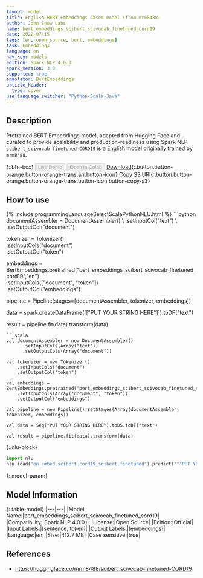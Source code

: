 ```yaml
---
layout: model
title: English BERT Embeddings Cased model (from mrm8488)
author: John Snow Labs
name: bert_embeddings_scibert_scivocab_finetuned_cord19
date: 2022-07-15
tags: [en, open_source, bert, embeddings]
task: Embeddings
language: en
nav_key: models
edition: Spark NLP 4.0.0
spark_version: 3.0
supported: true
annotator: BertEmbeddings
article_header:
  type: cover
use_language_switcher: "Python-Scala-Java"
---
```


## Description

Pretrained BERT Embeddings model, adapted from Hugging Face and curated to provide scalability and production-readiness using Spark NLP. `scibert_scivocab-finetuned-CORD19` is a English model originally trained by `mrm8488`.

{:.btn-box}
<button class="button button-orange" disabled>Live Demo</button>
<button class="button button-orange" disabled>Open in Colab</button>
[Download](https://s3.amazonaws.com/auxdata.johnsnowlabs.com/public/models/bert_embeddings_scibert_scivocab_finetuned_cord19_en_4.0.0_3.0_1657880897640.zip){:.button.button-orange.button-orange-trans.arr.button-icon}
[Copy S3 URI](s3://auxdata.johnsnowlabs.com/public/models/bert_embeddings_scibert_scivocab_finetuned_cord19_en_4.0.0_3.0_1657880897640.zip){:.button.button-orange.button-orange-trans.button-icon.button-copy-s3}

## How to use



<div class="tabs-box" markdown="1">
{% include programmingLanguageSelectScalaPythonNLU.html %}
```python
documentAssembler = DocumentAssembler() \
    .setInputCol("text") \
    .setOutputCol("document")

tokenizer = Tokenizer() \
    .setInputCols("document") \
    .setOutputCol("token")

embeddings = BertEmbeddings.pretrained("bert_embeddings_scibert_scivocab_finetuned_cord19","en") \
    .setInputCols(["document", "token"]) \
    .setOutputCol("embeddings")

pipeline = Pipeline(stages=[documentAssembler, tokenizer, embeddings])

data = spark.createDataFrame([["PUT YOUR STRING HERE"]]).toDF("text")

result = pipeline.fit(data).transform(data)
```
```scala
val documentAssembler = new DocumentAssembler()
      .setInputCols(Array("text"))
      .setOutputCols(Array("document"))

val tokenizer = new Tokenizer()
    .setInputCols("document")
    .setOutputCol("token")

val embeddings = BertEmbeddings.pretrained("bert_embeddings_scibert_scivocab_finetuned_cord19","en")
    .setInputCols(Array("document", "token"))
    .setOutputCol("embeddings")

val pipeline = new Pipeline().setStages(Array(documentAssembler, tokenizer, embeddings))

val data = Seq("PUT YOUR STRING HERE").toDS.toDF("text")

val result = pipeline.fit(data).transform(data)
```


{:.nlu-block}
```python
import nlu
nlu.load("en.embed.scibert.cord19_scibert.finetuned").predict("""PUT YOUR STRING HERE""")
```

</div>

{:.model-param}
## Model Information

{:.table-model}
|---|---|
|Model Name:|bert_embeddings_scibert_scivocab_finetuned_cord19|
|Compatibility:|Spark NLP 4.0.0+|
|License:|Open Source|
|Edition:|Official|
|Input Labels:|[sentence, token]|
|Output Labels:|[embeddings]|
|Language:|en|
|Size:|412.7 MB|
|Case sensitive:|true|

## References

- https://huggingface.co/mrm8488/scibert_scivocab-finetuned-CORD19